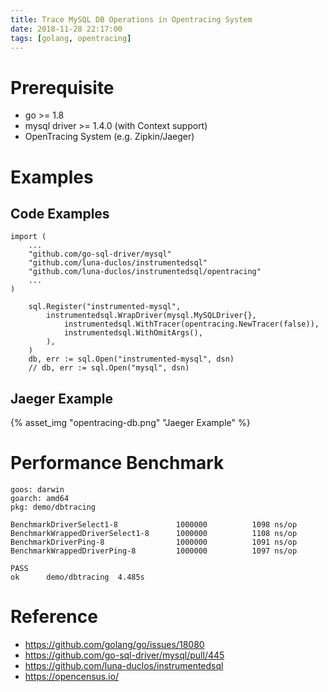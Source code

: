 ```yaml
---
title: Trace MySQL DB Operations in Opentracing System
date: 2018-11-28 22:17:00
tags: [golang, opentracing]
---
```


# Prerequisite

* go >= 1.8
* mysql driver >= 1.4.0 (with Context support)
* OpenTracing System (e.g. Zipkin/Jaeger)

# Examples

## Code Examples

```golang
import (
    ...
    "github.com/go-sql-driver/mysql"
    "github.com/luna-duclos/instrumentedsql"
    "github.com/luna-duclos/instrumentedsql/opentracing"
    ...
)

    sql.Register("instrumented-mysql",
		instrumentedsql.WrapDriver(mysql.MySQLDriver{},
			instrumentedsql.WithTracer(opentracing.NewTracer(false)),
			instrumentedsql.WithOmitArgs(),
		),
	)
    db, err := sql.Open("instrumented-mysql", dsn)
    // db, err := sql.Open("mysql", dsn)
```

## Jaeger Example

{% asset_img "opentracing-db.png" "Jaeger Example" %}

# Performance Benchmark

```
goos: darwin
goarch: amd64
pkg: demo/dbtracing
 
BenchmarkDriverSelect1-8             1000000          1098 ns/op
BenchmarkWrappedDriverSelect1-8      1000000          1108 ns/op
BenchmarkDriverPing-8                1000000          1091 ns/op
BenchmarkWrappedDriverPing-8         1000000          1097 ns/op
 
PASS
ok      demo/dbtracing  4.485s
```

# Reference

* https://github.com/golang/go/issues/18080
* https://github.com/go-sql-driver/mysql/pull/445
* https://github.com/luna-duclos/instrumentedsql
* https://opencensus.io/
